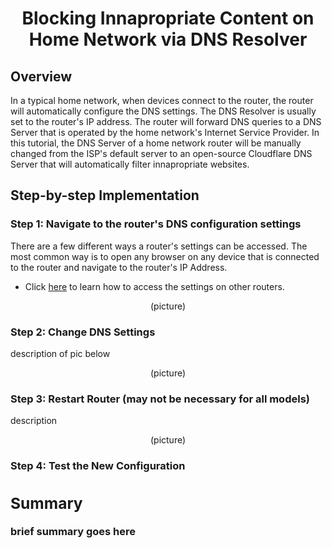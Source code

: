 <h1 align="center">Blocking Innapropriate Content on Home Network via DNS Resolver</h1>

<p align="center">

</p>

<h2>Overview</h2>

<p>
In a typical home network, when devices connect to the router, the router will automatically configure the DNS settings. The DNS Resolver is usually set to the router's IP address. The router will forward DNS queries to a DNS Server that is operated by the home network's Internet Service Provider. In this tutorial, the DNS Server of a home network router will be manually changed from the ISP's default server to an open-source Cloudflare DNS Server that will automatically filter innapropriate websites.
</p>

<h2>Step-by-step Implementation</h2>

<h3>Step 1: Navigate to the router's DNS configuration settings</h3>

<p>There are a few different ways a router's settings can be accessed. The most common way is to open any browser on any device that is connected to the router and navigate to the router's IP Address.</p>

- Click [here](https://support.opendns.com/hc/en-us/sections/206253667-Individual-Router-Configurations) to learn how to access the settings on other routers.

<p align="center">(picture)</p>

<h3>Step 2: Change DNS Settings</h3>

<p>description of pic below</p>

<p align="center">(picture)</p>

<h3>Step 3: Restart Router (may not be necessary for all models)</h3>

<p>description</p>

<p align="center">(picture)</p>

<h3>Step 4: Test the New Configuration<h/3>

<h2>Summary</h2>

<p>brief summary goes here</p>
